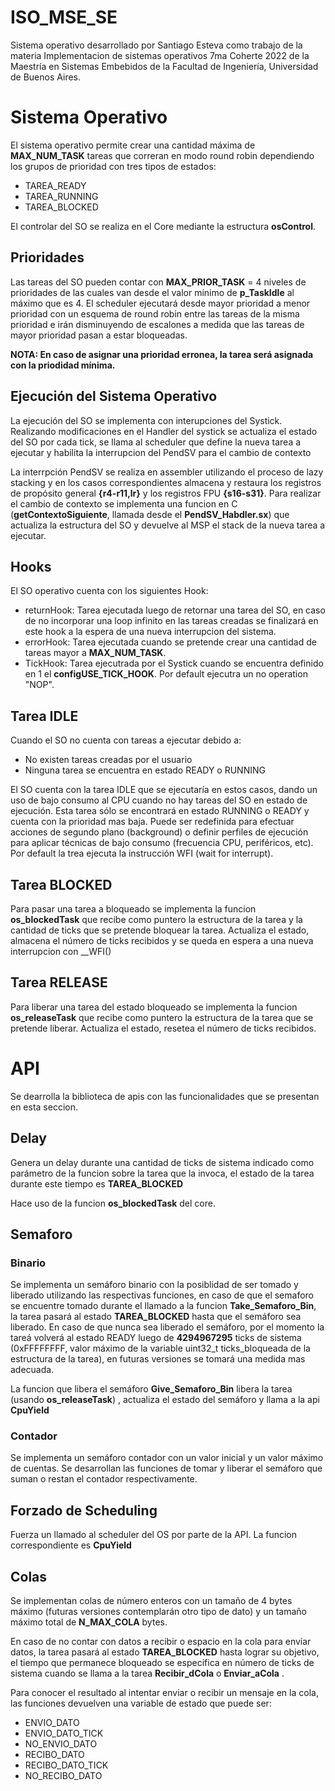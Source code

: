 # ISO_MSE_SE
Sistema operativo desarrollado por Santiago Esteva como trabajo de la materia Implementacion de sistemas operativos 7ma Coherte 2022 de la Maestría en Sistemas Embebidos de la Facultad de Ingeniería, Universidad de Buenos Aires.

# Sistema Operativo
El sistema operativo permite crear una cantidad máxima de **MAX_NUM_TASK** tareas que correran en modo round robin dependiendo los grupos de prioridad con tres tipos de estados:
- TAREA_READY 
- TAREA_RUNNING 
- TAREA_BLOCKED

El controlar del SO se realiza en el Core mediante la estructura **osControl**. 

## Prioridades
Las tareas del SO pueden contar con **MAX_PRIOR_TASK** = 4 niveles de prioridades de las cuales van desde el valor mínimo de **p_TaskIdle** al máximo que es 4. El scheduler ejecutará desde mayor prioridad a menor prioridad con un esquema de round robin entre las tareas de la misma prioridad e irán disminuyendo de escalones a medida que las tareas de mayor prioridad pasan a estar bloqueadas.

**NOTA: En caso de asignar una prioridad erronea, la tarea será asignada con la priodidad mínima.**

## Ejecución del Sistema Operativo
La ejecución del SO se implementa con interupciones del Systick. Realizando modificaciones en el Handler del systick se actualiza el estado del SO por cada tick, se llama al scheduler que define la nueva tarea a ejecutar y habilita la interrupcion del PendSV para el cambio de contexto

La interrpción PendSV se realiza en assembler utilizando el proceso de lazy stacking y en los casos correspondientes almacena y restaura los registros de propósito general **{r4-r11,lr}** y los registros FPU **{s16-s31}**.
Para realizar el cambio de contexto se implementa una funcion en C (**getContextoSiguiente**, llamada desde el **PendSV_Habdler.sx**) que actualiza la estructura del SO y devuelve al MSP el stack de la nueva tarea a ejecutar. 

## Hooks
El SO operativo cuenta con los siguientes Hook:
- returnHook: Tarea ejecutada luego de retornar una tarea del SO, en caso de no incorporar una loop infinito en las tareas creadas se finalizará en este hook a la espera de una nueva interrupcion del sistema.
- errorHook: Tarea ejecutada cuando se pretende crear una cantidad de tareas mayor a **MAX_NUM_TASK**.
- TickHook: Tarea ejecutrada por el Systick cuando se encuentra definido en 1 el **configUSE_TICK_HOOK**. Por default ejecutra un no operation "NOP".

## Tarea IDLE
Cuando el SO no cuenta con tareas a ejecutar debido a:
- No existen tareas creadas por el usuario
- Ninguna tarea se encuentra en estado READY o RUNNING

El SO cuenta con la tarea IDLE que se ejecutaría en estos casos, dando un uso de bajo consumo al CPU cuando no hay tareas del SO en estado de ejecución. Esta tarea sólo se encontrará en estado RUNNING o READY y cuenta con la prioridad mas baja. 
Puede ser redefinida para efectuar acciones de segundo plano (background) o definir perfiles de ejecución para aplicar técnicas de bajo consumo (frecuencia CPU, periféricos, etc). Por default la trea ejecuta la instrucción WFI (wait for interrupt).

## Tarea BLOCKED
Para pasar una tarea a bloqueado se implementa la funcion **os_blockedTask** que recibe como puntero la estructura de la tarea y la cantidad de ticks que se pretende bloquear la tarea. Actualiza el estado, almacena el número de ticks recibidos y se queda en espera a una nueva interrupcion con __WFI()

## Tarea RELEASE
Para liberar una tarea del estado bloqueado se implementa la funcion **os_releaseTask** que recibe como puntero la estructura de la tarea que se pretende liberar. Actualiza el estado, resetea el número de ticks recibidos.

# API
Se dearrolla la biblioteca de apis con las funcionalidades que se presentan en esta seccion.
## Delay
Genera un delay durante una cantidad de ticks de sistema indicado como parámetro de la funcion sobre la tarea que la invoca, el estado de la tarea durante este tiempo es **TAREA_BLOCKED**

Hace uso de la funcion **os_blockedTask** del core.

## Semaforo
### Binario
Se implementa un semáforo binario con la posiblidad de ser tomado y liberado utilizando las respectivas funciones, en caso de que el semaforo se encuentre tomado durante el llamado a la funcion **Take_Semaforo_Bin**, la tarea pasará al estado **TAREA_BLOCKED** hasta que el semáforo sea liberado. En caso de que nunca sea liberado el semáforo, por el momento la tareá volverá al estado READY luego de **4294967295** ticks de sistema (0xFFFFFFFF, valor máximo de la variable uint32_t ticks_bloqueada de la estructura de la tarea), en futuras versiones se tomará una medida mas adecuada.

La funcion que libera el semáforo **Give_Semaforo_Bin** libera la tarea (usando **os_releaseTask**) , actualiza el estado del semáforo y llama a la api **CpuYield**

### Contador
Se implementa un semáforo contador con un valor inicial y un valor máximo de cuentas. Se desarrollan las funciones de tomar y liberar el semáforo que suman o restan el contador respectivamente.

## Forzado de Scheduling
Fuerza un llamado al scheduler del OS por parte de la API. La funcion correspondiente es **CpuYield**

## Colas
Se implementan colas de número enteros con un tamaño de 4 bytes máximo (futuras versiones contemplarán otro tipo de dato) y un tamaño máximo total de **N_MAX_COLA** bytes.

En caso de no contar con datos a recibir o espacio en la cola para enviar datos, la tarea pasará al estado **TAREA_BLOCKED** hasta lograr su objetivo, el tiempo que permanece bloqueado se especifica en número de ticks de sistema cuando se llama a la tarea **Recibir_dCola** o **Enviar_aCola** .

Para conocer el resultado al intentar enviar o recibir un mensaje en la cola, las funciones devuelven una variable de estado que puede ser:
- ENVIO_DATO
- ENVIO_DATO_TICK
- NO_ENVIO_DATO
- RECIBO_DATO
- RECIBO_DATO_TICK
- NO_RECIBO_DATO
